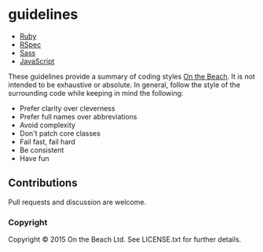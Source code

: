# guidelines

* [Ruby](/ruby.rb)
* [RSpec](/RSpec.md)
* [Sass](/sass.md)
* [JavaScript](/javascript.md)

These guidelines provide a summary of coding styles [On the Beach](https://www.onthebeach.co.uk). It is not intended to be exhaustive or absolute.  In general, follow the style of the surrounding code while keeping in mind the following:

* Prefer clarity over cleverness
* Prefer full names over abbreviations
* Avoid complexity
* Don't patch core classes
* Fail fast, fail hard
* Be consistent
* Have fun

## Contributions

Pull requests and discussion are welcome.

### Copyright

Copyright &copy; 2015 On the Beach Ltd. See LICENSE.txt for
further details.
